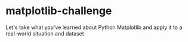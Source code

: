 # matplotlib-challenge
Let's take what you've learned about Python Matplotlib and apply it to a real-world situation and dataset
